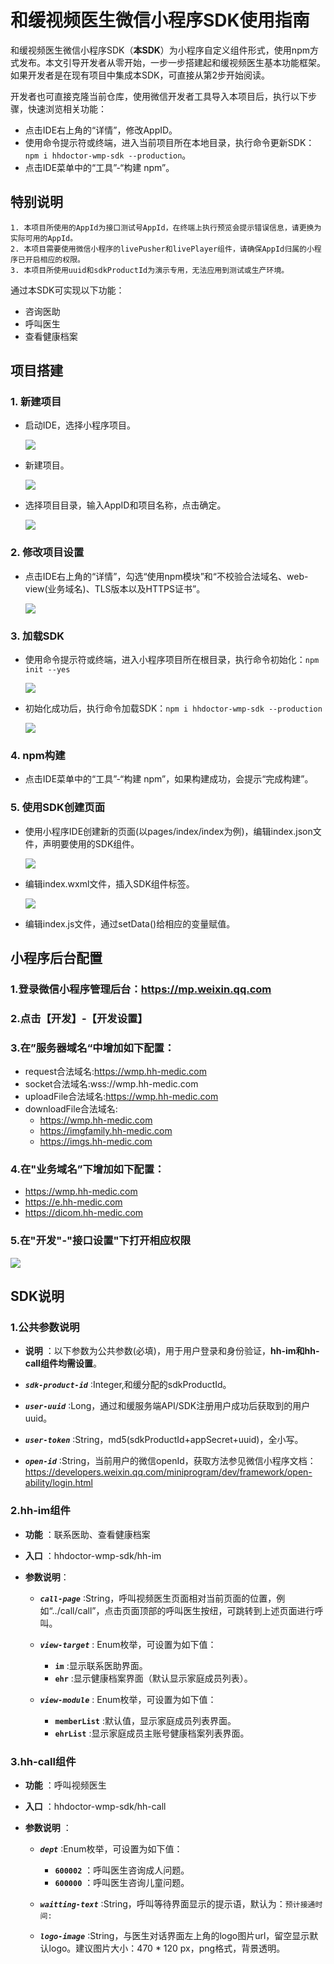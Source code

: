 # 和缓视频医生微信小程序SDK使用指南

和缓视频医生微信小程序SDK（**本SDK**）为小程序自定义组件形式，使用npm方式发布。本文引导开发者从零开始，一步一步搭建起和缓视频医生基本功能框架。如果开发者是在现有项目中集成本SDK，可直接从第2步开始阅读。

开发者也可直接克隆当前仓库，使用微信开发者工具导入本项目后，执行以下步骤，快速浏览相关功能：
*  点击IDE右上角的“详情”，修改AppID。
*  使用命令提示符或终端，进入当前项目所在本地目录，执行命令更新SDK：`npm i hhdoctor-wmp-sdk --production`。
*  点击IDE菜单中的“工具”-“构建 npm”。

## 特别说明
```
1. 本项目所使用的AppId为接口测试号AppId，在终端上执行预览会提示错误信息，请更换为实际可用的AppId。
2. 本项目需要使用微信小程序的livePusher和livePlayer组件，请确保AppId归属的小程序已开启相应的权限。
3. 本项目所使用uuid和sdkProductId为演示专用，无法应用到测试或生产环境。
```

通过本SDK可实现以下功能：
* 咨询医助
* 呼叫医生
* 查看健康档案

## 项目搭建

### 1. 新建项目

  - 启动IDE，选择小程序项目。

    ![](https://imgs.hh-medic.com/icon/wmp/sdk/WX20190103-170059.png)

  - 新建项目。

    ![](https://imgs.hh-medic.com/icon/wmp/sdk/WX20190103-170248.png)
  
  - 选择项目目录，输入AppID和项目名称，点击确定。

    ![](https://imgs.hh-medic.com/icon/wmp/sdk/WX20190103-170346.png)


### 2. 修改项目设置

  - 点击IDE右上角的“详情”，勾选“使用npm模块”和“不校验合法域名、web-view(业务域名)、TLS版本以及HTTPS证书”。

    ![](https://imgs.hh-medic.com/icon/wmp/sdk/WX20190103-170536.png)

### 3. 加载SDK

  - 使用命令提示符或终端，进入小程序项目所在根目录，执行命令初始化：`npm init --yes`

    ![](https://imgs.hh-medic.com/icon/wmp/sdk/WX20190107-181152.png)

  - 初始化成功后，执行命令加载SDK：`npm i hhdoctor-wmp-sdk --production`

    ![](https://imgs.hh-medic.com/icon/wmp/sdk/WX20190107-182251.png)

### 4. npm构建

  - 点击IDE菜单中的“工具”-“构建 npm”，如果构建成功，会提示“完成构建”。

### 5. 使用SDK创建页面

  - 使用小程序IDE创建新的页面(以pages/index/index为例)，编辑index.json文件，声明要使用的SDK组件。

    ![](https://imgs.hh-medic.com/icon/wmp/sdk/WX20190107-181921.png)  
  
  - 编辑index.wxml文件，插入SDK组件标签。

    ![](https://imgs.hh-medic.com/icon/wmp/sdk/WX20190107-184046.png)  
  
  - 编辑index.js文件，通过setData()给相应的变量赋值。

## 小程序后台配置

### 1.登录微信小程序管理后台：https://mp.weixin.qq.com

### 2.点击【开发】-【开发设置】

### 3.在”服务器域名“中增加如下配置：

  - request合法域名:https://wmp.hh-medic.com
  - socket合法域名:wss://wmp.hh-medic.com
  - uploadFile合法域名:https://wmp.hh-medic.com
  - downloadFile合法域名:
    - https://wmp.hh-medic.com
    - https://imgfamily.hh-medic.com
    - https://imgs.hh-medic.com

### 4.在"业务域名”下增加如下配置：

  - https://wmp.hh-medic.com
  - https://e.hh-medic.com
  - https://dicom.hh-medic.com

### 5.在"开发"-"接口设置"下打开相应权限

 ![](https://imgs.hh-medic.com/icon/wmp/sdk/WX20190225-093837.png)  
    
## SDK说明

### 1.公共参数说明

  - **说明** ：以下参数为公共参数(必填)，用于用户登录和身份验证，**hh-im和hh-call组件均需设置**。

  - ***`sdk-product-id`*** :Integer,和缓分配的sdkProductId。

  - ***`user-uuid`*** :Long，通过和缓服务端API/SDK注册用户成功后获取到的用户uuid。

  - ***`user-token`*** :String，md5(sdkProductId+appSecret+uuid)，全小写。

  - ***`open-id`*** :String，当前用户的微信openId，获取方法参见微信小程序文档：https://developers.weixin.qq.com/miniprogram/dev/framework/open-ability/login.html

### 2.hh-im组件

  - **功能** ：联系医助、查看健康档案

  - **入口** ：hhdoctor-wmp-sdk/hh-im

  - **参数说明**： 

    - ***`call-page`*** :String，呼叫视频医生页面相对当前页面的位置，例如“../call/call”，点击页面顶部的呼叫医生按纽，可跳转到上述页面进行呼叫。

    - ***`view-target`*** : Enum枚举，可设置为如下值：
      - **`im`** :显示联系医助界面。
      - **`ehr`** :显示健康档案界面（默认显示家庭成员列表）。

    - ***`view-module`*** : Enum枚举，可设置为如下值：
      - **`memberList`** :默认值，显示家庭成员列表界面。
      - **`ehrList`** :显示家庭成员主账号健康档案列表界面。

### 3.hh-call组件
  - **功能** ：呼叫视频医生

  - **入口** ：hhdoctor-wmp-sdk/hh-call

  - **参数说明** ：

    - ***`dept`*** :Enum枚举，可设置为如下值：
      - **`600002`** ：呼叫医生咨询成人问题。
      - **`600000`** ：呼叫医生咨询儿童问题。

    - ***`waitting-text`*** :String，呼叫等待界面显示的提示语，默认为：`预计接通时间:`

    - ***`logo-image`*** :String，与医生对话界面左上角的logo图片url，留空显示默认logo。建议图片大小：470 * 120 px，png格式，背景透明。

    
